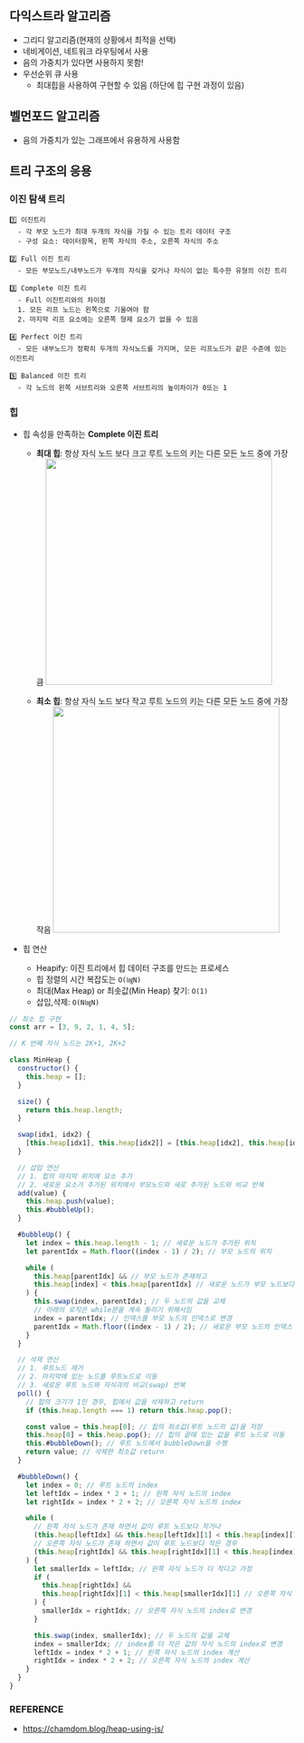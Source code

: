 ## 다익스트라 알고리즘

- 그리디 알고리즘(현재의 상황에서 최적을 선택)
- 네비게이션, 네트워크 라우팅에서 사용
- 음의 가중치가 있다면 사용하지 못함!
- 우선순위 큐 사용
  - 최대힙을 사용하여 구현할 수 있음 (하단에 힙 구현 과정이 있음)

## 벨먼포드 알고리즘

- 음의 가중치가 있는 그래프에서 유용하게 사용함

## 트리 구조의 응용

### 이진 탐색 트리

```ABAP
1️⃣ 이진트리
  - 각 부모 노드가 최대 두개의 자식을 가질 수 있는 트리 데이터 구조
  - 구성 요소: 데이터항목, 왼쪽 자식의 주소, 오른쪽 자식의 주소

2️⃣ Full 이진 트리
  - 모든 부모노드/내부노드가 두개의 자식을 갖거나 자식이 없는 특수한 유형의 이진 트리

3️⃣ Complete 이진 트리
  - Full 이진트리와의 차이점
  1. 모든 리프 노드는 왼쪽으로 기울여야 함
  2. 마지막 리프 요소에는 오른쪽 형제 요소가 없을 수 있음

4️⃣ Perfect 이진 트리
  - 모든 내부노드가 정확히 두개의 자식노드를 가지며, 모든 리프노드가 같은 수준에 있는 이진트리

5️⃣ Balanced 이진 트리
  - 각 노드의 왼쪽 서브트리와 오른쪽 서브트리의 높이차이가 0또는 1
```

### 힙

- 힙 속성을 만족하는 **Complete 이진 트리**

  - **최대 힙**: 항상 자식 노드 보다 크고 루트 노드의 키는 다른 모든 노드 중에 가장 큼
    <img width='400' src='https://github.com/user-attachments/assets/75916ecd-022e-4f9e-9448-eca4e36919b6'>

  - **최소 힙**: 항상 자식 노드 보다 작고 루트 노드의 키는 다른 모든 노드 중에 가장 작음
    <img width='400' src='https://github.com/user-attachments/assets/df142276-0f42-43c1-8705-527927c10421'>

- 힙 연산
  - Heapify: 이진 트리에서 힙 데이터 구조를 만드는 프로세스
  - 힙 정렬의 시간 복잡도는 `O(㏒N)`
  - 최대(Max Heap) or 최솟값(Min Heap) 찾기: `O(1)`
  - 삽입,삭제: `O(N㏒N)`

```javascript
// 최소 힙 구현
const arr = [3, 9, 2, 1, 4, 5];

// K 번째 자식 노드는 2K+1, 2K+2

class MinHeap {
  constructor() {
    this.heap = [];
  }

  size() {
    return this.heap.length;
  }

  swap(idx1, idx2) {
    [this.heap[idx1], this.heap[idx2]] = [this.heap[idx2], this.heap[idx1]];
  }

  // 삽입 연산
  // 1. 힙의 마지막 위치에 요소 추가
  // 2. 새로운 요소가 추가된 위치에서 부모노드와 새로 추가된 노드와 비교 반복
  add(value) {
    this.heap.push(value);
    this.#bubbleUp();
  }

  #bubbleUp() {
    let index = this.heap.length - 1; // 새로운 노드가 추가된 위치
    let parentIdx = Math.floor((index - 1) / 2); // 부모 노드의 위치

    while (
      this.heap[parentIdx] && // 부모 노드가 존재하고
      this.heap[index] < this.heap[parentIdx] // 새로운 노드가 부모 노드보다 작은 경우
    ) {
      this.swap(index, parentIdx); // 두 노드의 값을 교체
      // 아래의 로직은 while문을 계속 돌리기 위해서임
      index = parentIdx; // 인덱스를 부모 노드의 인덱스로 변경
      parentIdx = Math.floor((index - 1) / 2); // 새로운 부모 노드의 인덱스 계산
    }
  }

  // 삭제 연산
  // 1. 루트노드 제거
  // 2. 마지막에 있는 노드를 루트노드로 이동
  // 3. 새로운 루트 노드와 자식과의 비교(swap) 반복
  poll() {
    // 힙의 크기가 1인 경우, 힙에서 값을 삭제하고 return
    if (this.heap.length === 1) return this.heap.pop();

    const value = this.heap[0]; // 힙의 최소값(루트 노드의 값)을 저장
    this.heap[0] = this.heap.pop(); // 힙의 끝에 있는 값을 루트 노드로 이동
    this.#bubbleDown(); // 루트 노드에서 bubbleDown을 수행
    return value; // 삭제한 최소값 return
  }

  #bubbleDown() {
    let index = 0; // 루트 노드의 index
    let leftIdx = index * 2 + 1; // 왼쪽 자식 노드의 index
    let rightIdx = index * 2 + 2; // 오른쪽 자식 노드의 index

    while (
      // 왼쪽 자식 노드가 존재 하면서 값이 루트 노드보다 작거나
      (this.heap[leftIdx] && this.heap[leftIdx][1] < this.heap[index][1]) ||
      // 오른쪽 자식 노드가 존재 하면서 값이 루트 노드보다 작은 경우
      (this.heap[rightIdx] && this.heap[rightIdx][1] < this.heap[index][1])
    ) {
      let smallerIdx = leftIdx; // 왼쪽 자식 노드가 더 작다고 가정
      if (
        this.heap[rightIdx] &&
        this.heap[rightIdx][1] < this.heap[smallerIdx][1] // 오른쪽 자식 노드가 더 작다면
      ) {
        smallerIdx = rightIdx; // 오른쪽 자식 노드의 index로 변경
      }

      this.swap(index, smallerIdx); // 두 노드의 값을 교체
      index = smallerIdx; // index를 더 작은 값의 자식 노드의 index로 변경
      leftIdx = index * 2 + 1; // 왼쪽 자식 노드의 index 계산
      rightIdx = index * 2 + 2; // 오른쪽 자식 노드의 index 계산
    }
  }
}
```

### REFERENCE

- https://chamdom.blog/heap-using-js/
